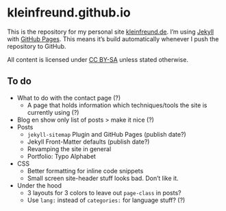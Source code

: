 # kleinfreund.github.io

This is the repository for my personal site [kleinfreund.de](http://kleinfreund.de). I’m using [Jekyll](http://jekyllrb.com) with [GitHub Pages](https://pages.github.com). This means it’s build automatically whenever I push the repository to GitHub.

All content is licensed under [CC BY-SA](http://creativecommons.org/licenses/by-sa/3.0) unless stated otherwise.

## To do

- What to do with the contact page (?)
  - A page that holds information which techniques/tools the site is currently using (?)
- Blog en show only list of posts > make it nice (?)
- Posts
  - `jekyll-sitemap` Plugin and GitHub Pages (publish date?)
  - Jekyll Front-Matter defaults (publish date?)
  - Revamping the site in general
  - Portfolio: Typo Alphabet
- CSS
  - Better formatting for inline code snippets
  - Small screen site-header stuff looks bad. Don’t like it.
- Under the hood
  - 3 layouts for 3 colors to leave out `page-class` in posts?
  - Use `lang:` instead of `categories:` for language stuff? (?)

